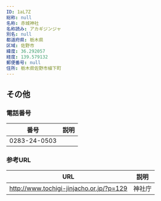 ```yaml
---
ID: 1aL7Z
総称: null
名称: 赤城神社
名称読み: アカギジンジャ
別名: null
都道府県: 栃木県
区域: 佐野市
緯度: 36.292057
経度: 139.579132
郵便番号: null
住所: 栃木県佐野市植下町
---
```


## その他

### 電話番号

| 番号         | 説明 |
| ------------ | ---- |
| 0283-24-0503 |      |

### 参考URL

| URL                                      | 説明   |
| ---------------------------------------- | ------ |
| http://www.tochigi-jinjacho.or.jp/?p=129 | 神社庁 |
